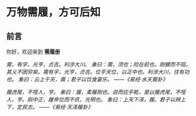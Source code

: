 # 万物需履，方可后知
## 前言
你好，欢迎来到 <strong>需履册</strong>

*需，有孚，光亨，贞吉。利涉大川。
彖曰：需，须也；险在前也。刚健而不陷，其义不困穷矣。需有孚，光亨，贞吉。位乎天位，以正中也。利涉大川，往有功也。
象曰：云上于天，需；君子以饮食宴乐。
——《易经·水天需卦》*

*履虎尾，不咥人，亨。
彖曰：履，柔履刚也。说而应乎乾，是以履虎尾，不咥人，亨。刚中正，履帝位而不疚，光明也。
象曰：上天下泽，履。君子以辨上下，定民志。
——《易经·天泽履卦》*

